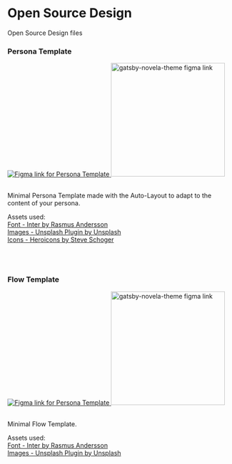 # Open Source Design
Open Source Design files

### Persona Template

<a href="https://www.figma.com/community/file/822917064336307885" target="_blank">
  <img src="https://cdn.dribbble.com/users/3263284/screenshots/10785731/media/b048aab55188f72268f7196ebc814dd2.png" alt="Figma link for Persona Template" />
</a>

<a href="https://www.figma.com/community/file/822917064336307885" target="_blank">
<img src="https://raw.githubusercontent.com/narative/gatsby-theme-novela-example/master/assets/gatsby-theme-novela-cta-figma.jpg" alt="gatsby-novela-theme figma link" width="255px" />
</a>

<br />
<br />

Minimal Persona Template made with the Auto-Layout to adapt to the content of your persona.

Assets used:
<br />
<a href="https://github.com/rsms/inter" target="_blank">Font - Inter by Rasmus Andersson</a>
<br />
<a href="https://www.figma.com/community/plugin/738454987945972471/Unsplash" target="_blank">Images - Unsplash Plugin by Unsplash</a>
<br />
<a href="https://github.com/refactoringui/heroicons" target="_blank">Icons - Heroicons by Steve Schoger</a>

<br />
<br />

### Flow Template

<a href="https://www.figma.com/community/file/828934765007036334" target="_blank">
  <img src="https://cdn.dribbble.com/users/3263284/screenshots/10953265/media/96b8284eac5f5239b932420596ebefbe.png" alt="Figma link for Persona Template" />
</a>

<a href="https://www.figma.com/community/file/828934765007036334" target="_blank">
<img src="https://raw.githubusercontent.com/narative/gatsby-theme-novela-example/master/assets/gatsby-theme-novela-cta-figma.jpg" alt="gatsby-novela-theme figma link" width="255px" />
</a>

<br />
<br />

Minimal Flow Template.

Assets used:
<br />
<a href="https://github.com/rsms/inter" target="_blank">Font - Inter by Rasmus Andersson</a>
<br />
<a href="https://www.figma.com/community/plugin/738454987945972471/Unsplash" target="_blank">Images - Unsplash Plugin by Unsplash</a>

<br />
<br />
